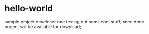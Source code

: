 # hello-world
sample project
developer one testing out some cool stuff;
once done project will be available for download;

